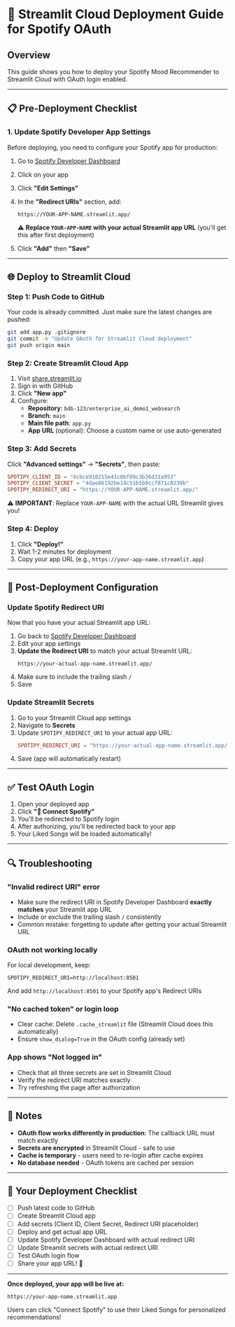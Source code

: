 # 🚀 Streamlit Cloud Deployment Guide for Spotify OAuth

## Overview
This guide shows you how to deploy your Spotify Mood Recommender to Streamlit Cloud with OAuth login enabled.

---

## 📋 Pre-Deployment Checklist

### 1. **Update Spotify Developer App Settings**

Before deploying, you need to configure your Spotify app for production:

1. Go to [Spotify Developer Dashboard](https://developer.spotify.com/dashboard)
2. Click on your app
3. Click **"Edit Settings"**
4. In the **"Redirect URIs"** section, add:
   ```
   https://YOUR-APP-NAME.streamlit.app/
   ```
   ⚠️ **Replace `YOUR-APP-NAME` with your actual Streamlit app URL** (you'll get this after first deployment)
   
5. Click **"Add"** then **"Save"**

---

## 🌐 Deploy to Streamlit Cloud

### Step 1: Push Code to GitHub
Your code is already committed. Just make sure the latest changes are pushed:

```bash
git add app.py .gitignore
git commit -m "Update OAuth for Streamlit Cloud deployment"
git push origin main
```

### Step 2: Create Streamlit Cloud App

1. Visit [share.streamlit.io](https://share.streamlit.io)
2. Sign in with GitHub
3. Click **"New app"**
4. Configure:
   - **Repository**: `bdb-123/enterprise_ai_demo1_websearch`
   - **Branch**: `main`
   - **Main file path**: `app.py`
   - **App URL** (optional): Choose a custom name or use auto-generated

### Step 3: Add Secrets

Click **"Advanced settings"** → **"Secrets"**, then paste:

```toml
SPOTIPY_CLIENT_ID = "6cbce910215e41c0bf09c3b36d31a953"
SPOTIPY_CLIENT_SECRET = "4dae86192be14c51b5b9ccf871c8239b"
SPOTIPY_REDIRECT_URI = "https://YOUR-APP-NAME.streamlit.app/"
```

⚠️ **IMPORTANT**: Replace `YOUR-APP-NAME` with the actual URL Streamlit gives you!

### Step 4: Deploy

1. Click **"Deploy!"**
2. Wait 1-2 minutes for deployment
3. Copy your app URL (e.g., `https://your-app-name.streamlit.app`)

---

## 🔧 Post-Deployment Configuration

### Update Spotify Redirect URI

Now that you have your actual Streamlit app URL:

1. Go back to [Spotify Developer Dashboard](https://developer.spotify.com/dashboard)
2. Edit your app settings
3. **Update the Redirect URI** to match your actual Streamlit URL:
   ```
   https://your-actual-app-name.streamlit.app/
   ```
4. Make sure to include the trailing slash `/`
5. Save

### Update Streamlit Secrets

1. Go to your Streamlit Cloud app settings
2. Navigate to **Secrets**
3. Update `SPOTIPY_REDIRECT_URI` to your actual app URL:
   ```toml
   SPOTIPY_REDIRECT_URI = "https://your-actual-app-name.streamlit.app/"
   ```
4. Save (app will automatically restart)

---

## ✅ Test OAuth Login

1. Open your deployed app
2. Click **"🔐 Connect Spotify"**
3. You'll be redirected to Spotify login
4. After authorizing, you'll be redirected back to your app
5. Your Liked Songs will be loaded automatically!

---

## 🔍 Troubleshooting

### "Invalid redirect URI" error
- Make sure the redirect URI in Spotify Developer Dashboard **exactly matches** your Streamlit app URL
- Include or exclude the trailing slash `/` consistently
- Common mistake: forgetting to update after getting your actual Streamlit URL

### OAuth not working locally
For local development, keep:
```
SPOTIPY_REDIRECT_URI=http://localhost:8501
```
And add `http://localhost:8501` to your Spotify app's Redirect URIs

### "No cached token" or login loop
- Clear cache: Delete `.cache_streamlit` file (Streamlit Cloud does this automatically)
- Ensure `show_dialog=True` in the OAuth config (already set)

### App shows "Not logged in"
- Check that all three secrets are set in Streamlit Cloud
- Verify the redirect URI matches exactly
- Try refreshing the page after authorization

---

## 📝 Notes

- **OAuth flow works differently in production**: The callback URL must match exactly
- **Secrets are encrypted** in Streamlit Cloud - safe to use
- **Cache is temporary** - users need to re-login after cache expires
- **No database needed** - OAuth tokens are cached per session

---

## 🎉 Your Deployment Checklist

- [ ] Push latest code to GitHub
- [ ] Create Streamlit Cloud app
- [ ] Add secrets (Client ID, Client Secret, Redirect URI placeholder)
- [ ] Deploy and get actual app URL
- [ ] Update Spotify Developer Dashboard with actual redirect URI
- [ ] Update Streamlit secrets with actual redirect URI
- [ ] Test OAuth login flow
- [ ] Share your app URL! 🎵

---

**Once deployed, your app will be live at:**
```
https://your-app-name.streamlit.app
```

Users can click "Connect Spotify" to use their Liked Songs for personalized recommendations!
